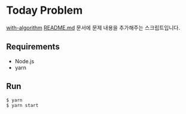 # Today Problem
[with-algorithm](https://github.com/kangjae4real/with-algorithm) [README.md](https://github.com/kangjae4real/with-algorithm/blob/master/README.md) 문서에 문제 내용을 추가해주는 스크립트입니다. <br />

## Requirements
- Node.js
- yarn

## Run
```shell
$ yarn
$ yarn start
```
